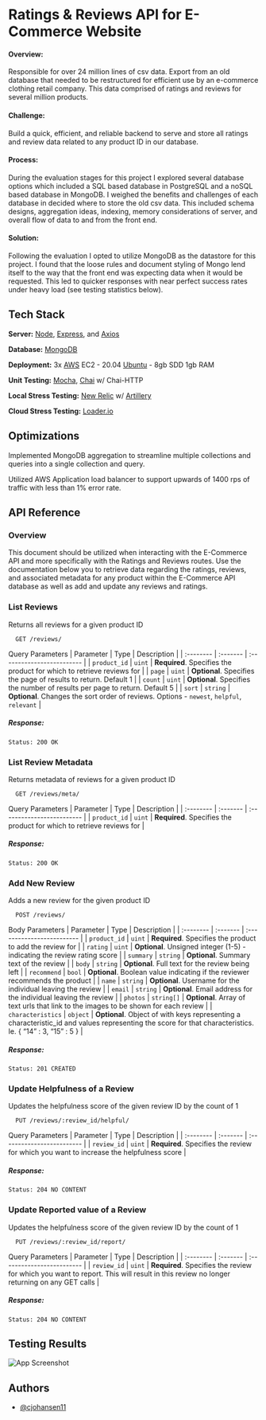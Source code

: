
# Ratings & Reviews API for E-Commerce Website

#### Overview:
Responsible for over 24 million lines of csv data. Export from an old database that needed to be restructured for efficient use by an e-commerce clothing retail company. This data comprised of ratings and reviews for several million products. 

#### Challenge:
Build a quick, efficient, and reliable backend to serve and store all ratings and review data related to any product ID in our database. 

#### Process:
During the evaluation stages for this project I explored several database options which included a SQL based database in PostgreSQL and a noSQL based database in MongoDB. I weighed the benefits and challenges of each database in decided where to store the old csv data. This included schema designs, aggregation ideas, indexing, memory considerations of server, and overall flow of data to and from the front end. 

#### Solution:
Following the evaluation I opted to utilize MongoDB as the datastore for this project. I found that the loose rules and document styling of Mongo lend itself to the way that the front end was expecting data when it would be requested. This led to quicker responses with near perfect success rates under heavy load (see testing statistics below).

## Tech Stack

**Server:** [Node](https://nodejs.org/), [Express](https://expressjs.com/), and [Axios](https://github.com/axios/axios)

**Database:** [MongoDB](https://www.mongodb.com/)

**Deployment:** 3x [AWS](https://aws.amazon.com/) EC2 - 20.04 [Ubuntu](https://ubuntu.com/) - 8gb SDD 1gb RAM

**Unit Testing:** [Mocha](https://mochajs.org/), [Chai](https://www.chaijs.com/) w/ Chai-HTTP

**Local Stress Testing:** [New Relic](https://www.newrelic.com) w/ [Artillery](https://artillery.io/)

**Cloud Stress Testing:** [Loader.io](https://www.loader.io)
## Optimizations

Implemented MongoDB aggregation to streamline multiple collections and queries into a single collection and query. 

Utilized AWS Application load balancer to support upwards of 1400 rps of traffic with less than 1% error rate. 


## API Reference

### Overview
This document should be utilized when interacting with the E-Commerce API and more specifically with the Ratings and Reviews routes. Use the documentation below you to retrieve data regarding the ratings, reviews, and associated metadata for any product within the E-Commerce API database as well as add and update any reviews and ratings. 

### List Reviews
Returns all reviews for a given product ID

```http
  GET /reviews/
```

Query Parameters
| Parameter | Type     | Description                |
| :-------- | :------- | :------------------------- |
| `product_id` | `uint` | **Required**. Specifies the product for which to retrieve reviews for |
| `page` | `uint` | **Optional**. Specifies the page of results to return. Default 1 |
| `count` | `uint` | **Optional**. Specifies the number of results per page to return. Default 5 |
| `sort` | `string` | **Optional**. Changes the sort order of reviews. Options - `newest`, `helpful`, `relevant` |

##### Response:
```http
Status: 200 OK
```

### List Review Metadata
Returns metadata of reviews for a given product ID

```http
  GET /reviews/meta/
```

Query Parameters
| Parameter | Type     | Description                |
| :-------- | :------- | :------------------------- |
| `product_id` | `uint` | **Required**. Specifies the product for which to retrieve reviews for |

##### Response:
```http
Status: 200 OK
```

### Add New Review
Adds a new review for the given product ID

```http
  POST /reviews/
```

Body Parameters
| Parameter | Type     | Description                |
| :-------- | :------- | :------------------------- |
| `product_id` | `uint` | **Required**. Specifies the product to add the review for |
| `rating` | `uint` | **Optional**. Unsigned integer (1-5) - indicating the review rating score |
| `summary` | `string` | **Optional**. Summary text of the review |
| `body` | `string` | **Optional**. Full text for the review being left |
| `recommend` | `bool` | **Optional**. Boolean value indicating if the reviewer recommends the product |
| `name` | `string` | **Optional**. Username for the individual leaving the review |
| `email` | `string` | **Optional**. Email address for the individual leaving the review |
| `photos` | `string[]` | **Optional**. Array of text urls that link to the images to be shown for each review |
| `characteristics` | `object` | **Optional**. Object of with keys representing a characteristic_id and values representing the score for that characteristics. Ie. { “14” : 3, “15” : 5 } |

##### Response:
```http
Status: 201 CREATED
```

### Update Helpfulness of a Review
Updates the helpfulness score of the given review ID by the count of 1

```http
  PUT /reviews/:review_id/helpful/
```

Query Parameters
| Parameter | Type     | Description                |
| :-------- | :------- | :------------------------- |
| `review_id` | `uint` | **Required**. Specifies the review for which you want to increase the helpfulness score |

##### Response:
```http
Status: 204 NO CONTENT
```

### Update Reported value of a Review
Updates the helpfulness score of the given review ID by the count of 1

```http
  PUT /reviews/:review_id/report/
```

Query Parameters
| Parameter | Type     | Description                |
| :-------- | :------- | :------------------------- |
| `review_id` | `uint` | **Required**. Specifies the review for which you want to report. This will result in this review no longer returning on any GET calls |

##### Response:
```http
Status: 204 NO CONTENT
```
  
## Testing Results

![App Screenshot](https://github.com/SDC-Jupiter/Ratings_Reviews_API/blob/main/readme_data/test_data.jpeg)

  
## Authors

- [@cjohansen11](https://www.github.com/cjohansen11)

  
